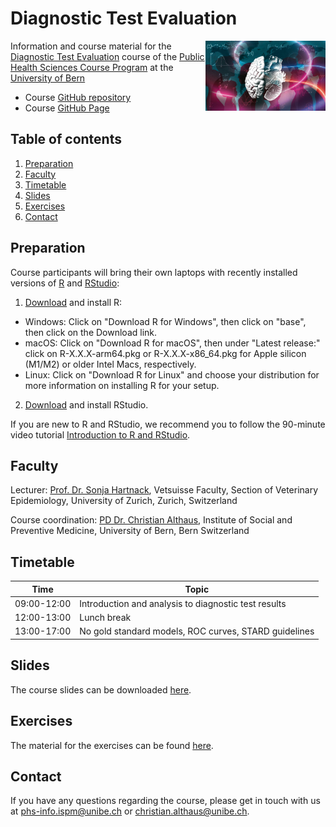 # Diagnostic Test Evaluation
<img align="right" width="38%" src="phs-logo.jpg"> Information and course material for the [Diagnostic Test Evaluation](https://zuw.me/kurse/dt.php?kid=4480) course of the [Public Health Sciences Course Program](https://www.medizin.unibe.ch/studies/study_programs/phs_course_program) at the [University of Bern](https://www.unibe.ch)

- Course [GitHub repository](https://github.com/ISPMBern/diagnostic-test-evaluation)
- Course [GitHub Page](https://ispmbern.github.io/diagnostic-test-evaluation)

## Table of contents

1. [Preparation](#preparation)
2. [Faculty](#faculty)
3. [Timetable](#timetable)
4. [Slides](#slides)
5. [Exercises](#exercises)
6. [Contact](#contact)

## Preparation

Course participants will bring their own laptops with recently installed versions of [R](https://www.r-project.org) and [RStudio](https://posit.co/products/open-source/rstudio):

1. [Download](https://cloud.r-project.org) and install R:
 - Windows: Click on "Download R for Windows", then click on "base", then click on the Download link.
 - macOS: Click on "Download R for macOS", then under "Latest release:" click on R-X.X.X-arm64.pkg or R-X.X.X-x86_64.pkg for Apple silicon (M1/M2) or older Intel Macs, respectively.
 - Linux: Click on "Download R for Linux" and choose your distribution for more information on installing R for your setup.
2. [Download](https://posit.co/download/rstudio-desktop) and install RStudio.

If you are new to R and RStudio, we recommend you to follow the 90-minute video tutorial [Introduction to R and RStudio](https://youtu.be/lL0s1coNtRk).

## Faculty

Lecturer: [Prof. Dr. Sonja Hartnack](https://www.vetepi.uzh.ch/en/aboutus/staff/shartn.html), Vetsuisse Faculty, Section of Veterinary Epidemiology, University of Zurich, Zurich, Switzerland

Course coordination: [PD Dr. Christian Althaus](https://www.ispm.unibe.ch/about_us/staff/althaus_christian/index_eng.html), Institute of Social and Preventive Medicine, University of Bern, Bern Switzerland

## Timetable

Time | Topic
---- | -----
09:00-12:00 | Introduction and analysis to diagnostic test results
12:00-13:00 | Lunch break
13:00-17:00 | No gold standard models, ROC curves, STARD guidelines

## Slides

The course slides can be downloaded [here](https://github.com/ISPMBern/diagnostic-test-evaluation/blob/main/slides).

## Exercises

The material for the exercises can be found [here](https://github.com/ISPMBern/diagnostic-test-evaluation/blob/main/exercises).

## Contact

If you have any questions regarding the course, please get in touch with us at <phs-info.ispm@unibe.ch> or <christian.althaus@unibe.ch>.
